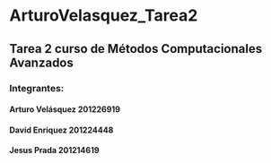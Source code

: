 # ArturoVelasquez_Tarea2
## Tarea 2 curso de Métodos Computacionales Avanzados
### Integrantes:
#### Arturo Velásquez 201226919
#### David Enriquez 201224448
#### Jesus Prada 201214619
